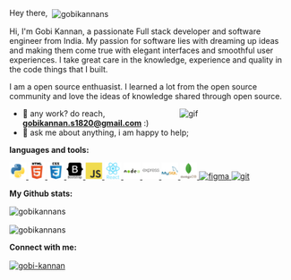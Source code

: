 <p align="left">Hey there,&nbsp;
<img src="https://komarev.com/ghpvc/?username=gobikannans&label=Profile%20views&color=0e75b6&style=flat" alt="gobikannans" align="center" ml="20px" />
</p>

Hi, I'm Gobi Kannan, a passionate Full stack developer and software engineer from India. My passion for software lies with dreaming up ideas and making them come true with elegant interfaces and smoothful user experiences. I take great care in the knowledge, experience and quality in the code things that I built. 

I am a open source enthuasist. I learned a lot from the open source community and love the ideas of knowledge shared through open source.

<img src="https://res.cloudinary.com/dpjowvn70/image/upload/v1674413418/giphy_vcdilm.webp" width="200"  alt="gif" align="right"/>


- 💼 any work? do reach, **gobikannan.s1820@gmail.com** :)
- 💬 ask me about anything, i am happy to help;

**languages and tools:**

<p align="left"> 
<a href="https://www.python.org" target="_blank" rel="noreferrer"> <img src="https://raw.githubusercontent.com/devicons/devicon/master/icons/python/python-original.svg" alt="python" width="30" height="30"/> </a>
<a href="https://www.w3.org/html/" target="_blank" rel="noreferrer"> <img src="https://raw.githubusercontent.com/devicons/devicon/master/icons/html5/html5-original-wordmark.svg" alt="html5"  width="30" height="30"/> </a>
 <a href="https://www.w3schools.com/css/" target="_blank" rel="noreferrer"> <img src="https://raw.githubusercontent.com/devicons/devicon/master/icons/css3/css3-original-wordmark.svg" alt="css3" width="30" height="30"/> </a> 
 <a href="https://getbootstrap.com" target="_blank" rel="noreferrer"> <img src="https://raw.githubusercontent.com/devicons/devicon/master/icons/bootstrap/bootstrap-plain-wordmark.svg" alt="bootstrap" width="30" height="30"/> </a>
 <a href="https://developer.mozilla.org/en-US/docs/Web/JavaScript" target="_blank" rel="noreferrer"> <img src="https://raw.githubusercontent.com/devicons/devicon/master/icons/javascript/javascript-original.svg" alt="javascript"  width="30" height="30"> </a>
 <a href="https://reactjs.org/" target="_blank" rel="noreferrer"> <img src="https://raw.githubusercontent.com/devicons/devicon/master/icons/react/react-original-wordmark.svg" alt="react" width="30" height="30"/> </a>
 <a href="https://nodejs.org" target="_blank" rel="noreferrer"> <img src="https://raw.githubusercontent.com/devicons/devicon/master/icons/nodejs/nodejs-original-wordmark.svg" alt="nodejs"  width="30" height="30"/> </a> 
  <a href="https://expressjs.com" target="_blank" rel="noreferrer"> <img src="https://raw.githubusercontent.com/devicons/devicon/master/icons/express/express-original-wordmark.svg" alt="express"  width="30" height="30"/> </a>
   <a href="https://www.mysql.com/" target="_blank" rel="noreferrer"> <img src="https://raw.githubusercontent.com/devicons/devicon/master/icons/mysql/mysql-original-wordmark.svg" alt="mysql"  width="30" height="30"/> </a>
 <a href="https://www.mongodb.com/" target="_blank" rel="noreferrer"> <img src="https://raw.githubusercontent.com/devicons/devicon/master/icons/mongodb/mongodb-original-wordmark.svg" alt="mongodb"  width="30" height="30"/> </a>
 <a href="https://www.figma.com/" target="_blank" rel="noreferrer"> <img src="https://www.vectorlogo.zone/logos/figma/figma-icon.svg" alt="figma"  width="30" height="30"/> </a> 
<a href="https://git-scm.com/" target="_blank" rel="noreferrer"> <img src="https://www.vectorlogo.zone/logos/git-scm/git-scm-icon.svg" alt="git" width="30" height="30"/> </a> </p>


**My Github stats:**
<p align="left"><img align="center" src="https://github-readme-stats.vercel.app/api?username=gobikannans&show_icons=true&locale=en" alt="gobikannans"/></p>

<p align="left"><img align="center" src="https://github-readme-streak-stats.herokuapp.com/?user=gobikannans&" alt="gobikannans" /></p> 


**Connect with me:**
<p align="left">
<a href="https://linkedin.com/in/gobi-kannan" target="blank"><img align="center" src="https://raw.githubusercontent.com/rahuldkjain/github-profile-readme-generator/master/src/images/icons/Social/linked-in-alt.svg" alt="gobi-kannan" height="30" width="40" /></a>
</p>

